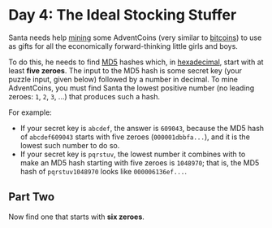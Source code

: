 Day 4: The Ideal Stocking Stuffer
=================================

Santa needs help [mining](http://en.wikipedia.org/wiki/Bitcoin#Mining) some AdventCoins (very similar to [bitcoins](http://en.wikipedia.org/wiki/Bitcoin)) to use as gifts for all the economically forward-thinking little girls and boys.

To do this, he needs to find [MD5](http://en.wikipedia.org/wiki/MD5) hashes which, in [hexadecimal](http://en.wikipedia.org/wiki/Hexadecimal), start with at least **five zeroes**. The input to the MD5 hash is some secret key (your puzzle input, given below) followed by a number in decimal. To mine AdventCoins, you must find Santa the lowest positive number (no leading zeroes: `1`, `2`, `3`, ...) that produces such a hash.

For example:

* If your secret key is `abcdef`, the answer is `609043`, because the MD5 hash of `abcdef609043` starts with five zeroes (`000001dbbfa...`), and it is the lowest such number to do so.
* If your secret key is `pqrstuv`, the lowest number it combines with to make an MD5 hash starting with five zeroes is `1048970`; that is, the MD5 hash of `pqrstuv1048970` looks like `000006136ef...`.

Part Two
--------

Now find one that starts with **six zeroes**.